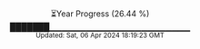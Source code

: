 <p align="center">
⏳Year Progress (26.44 %) <br>
███████▁▁▁▁▁▁▁▁▁▁▁▁▁▁▁▁▁▁▁▁▁▁▁ <br>
<sub>Updated: Sat, 06 Apr 2024 18:19:23 GMT</sub>
</p>

